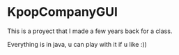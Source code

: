 # KpopCompanyGUI
This is a proyect that I made a few years back for a class.

Everything is in java, u can play with it if u like :))
